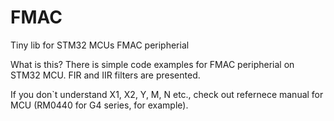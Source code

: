 # FMAC
Tiny lib for STM32 MCUs FMAC peripherial

What is this?
There is simple code examples for FMAC peripherial on STM32 MCU. FIR and IIR filters are presented.

If you don`t understand X1, X2, Y, M, N etc., check out refernece manual for MCU (RM0440 for G4 series, for example).
